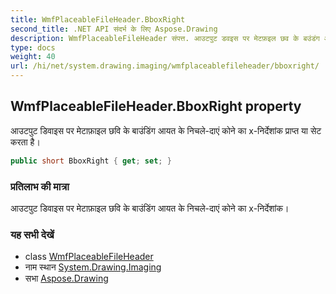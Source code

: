 ```yaml
---
title: WmfPlaceableFileHeader.BboxRight
second_title: .NET API संदर्भ के लिए Aspose.Drawing
description: WmfPlaceableFileHeader संपत्त. आउटपुट डवइस पर मेटफ़इल छव के बउंडंग आयत के नचलेदएं कने क xनर्देशंक प्रप्त य सेट करत है
type: docs
weight: 40
url: /hi/net/system.drawing.imaging/wmfplaceablefileheader/bboxright/
---
```

## WmfPlaceableFileHeader.BboxRight property

आउटपुट डिवाइस पर मेटाफ़ाइल छवि के बाउंडिंग आयत के निचले-दाएं कोने का x-निर्देशांक प्राप्त या सेट करता है।

```csharp
public short BboxRight { get; set; }
```

### प्रतिलाभ की मात्रा

आउटपुट डिवाइस पर मेटाफ़ाइल छवि के बाउंडिंग आयत के निचले-दाएं कोने का x-निर्देशांक।

### यह सभी देखें

* class [WmfPlaceableFileHeader](../)
* नाम स्थान [System.Drawing.Imaging](../../wmfplaceablefileheader/)
* सभा [Aspose.Drawing](../../../)


